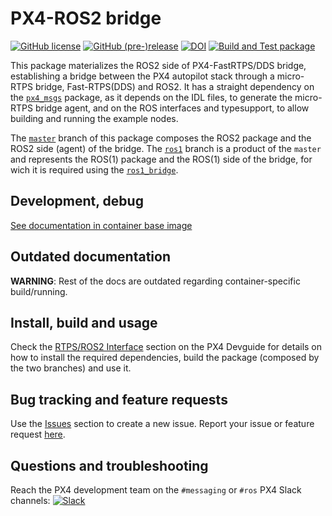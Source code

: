 # PX4-ROS2 bridge

[![GitHub license](https://img.shields.io/github/license/PX4/px4_ros_com.svg)](https://github.com/PX4/px4_ros_com/blob/master/LICENSE) [![GitHub (pre-)release](https://img.shields.io/github/release-pre/PX4/px4_ros_com.svg)](https://github.com/PX4/px4_ros_com/releases/tag/beta) [![DOI](https://zenodo.org/badge/142936318.svg)](https://zenodo.org/badge/latestdoi/142936318) [![Build and Test package](https://github.com/PX4/px4_ros_com/workflows/Build%20and%20Test%20package/badge.svg?branch=master)](https://github.com/PX4/px4_ros_com/actions)

This package materializes the ROS2 side of PX4-FastRTPS/DDS bridge, establishing a bridge between the PX4 autopilot stack through a micro-RTPS bridge, Fast-RTPS(DDS) and ROS2. It has a straight dependency on the [`px4_msgs`](https://github.com/PX4/px4_msgs) package, as it depends on the IDL files, to generate the micro-RTPS bridge agent, and on the ROS interfaces and typesupport, to allow building and running the example nodes.

The [`master`](https://github.com/PX4/px4_ros_com/tree/master) branch of this package composes the ROS2 package and the ROS2 side (agent) of the bridge. The [`ros1`](https://github.com/PX4/px4_ros_com/tree/ros1) branch is a product of the `master` and represents the ROS(1) package and the ROS(1) side of the bridge, for wich it is required using the [`ros1_bridge`](https://github.com/ros2/ros1_bridge).


## Development, debug

[See documentation in container base image](https://github.com/tiiuae/fog-ros-baseimage/tree/main#development--debug-for-concrete-projects)


## Outdated documentation

**WARNING**: Rest of the docs are outdated regarding container-specific build/running.


## Install, build and usage

Check the [RTPS/ROS2 Interface](https://dev.px4.io/en/middleware/micrortps.html) section on the PX4 Devguide for details on how to install the required dependencies, build the package (composed by the two branches) and use it.

## Bug tracking and feature requests

Use the [Issues](https://github.com/PX4/px4_ros_com/issues) section to create a new issue. Report your issue or feature request [here](https://github.com/PX4/px4_ros_com/issues/new).

## Questions and troubleshooting

Reach the PX4 development team on the `#messaging` or `#ros` PX4 Slack channels:
[![Slack](https://px4-slack.herokuapp.com/badge.svg)](http://slack.px4.io)
